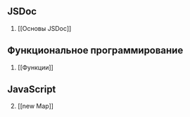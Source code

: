 ## JSDoc 
1. [[Основы JSDoc]]

## Функциональное программирование
1. [[Функции]]

## JavaScript
2. [[new Map]]